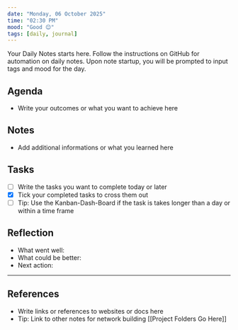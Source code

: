 ```yaml
---
date: "Monday, 06 October 2025"
time: "02:30 PM"
mood: "Good 😊"
tags: [daily, journal]
---
```

Your Daily Notes starts here. Follow the instructions on GitHub for automation on daily notes. Upon note startup, you will be prompted to input tags and mood for the day.
## Agenda
- Write your outcomes or what you want to achieve here

## Notes
- Add additional informations or what you learned here

## Tasks
- [ ] Write the tasks you want to complete today or later
- [x] Tick your completed tasks to cross them out
- [ ] Tip: Use the Kanban-Dash-Board if the task is takes longer than a day or within a time frame

## Reflection
- What went well:
- What could be better:
- Next action:

---

## References
- Write links or references to websites or docs here
- Tip: Link to other notes for network building [[Project Folders Go Here]]